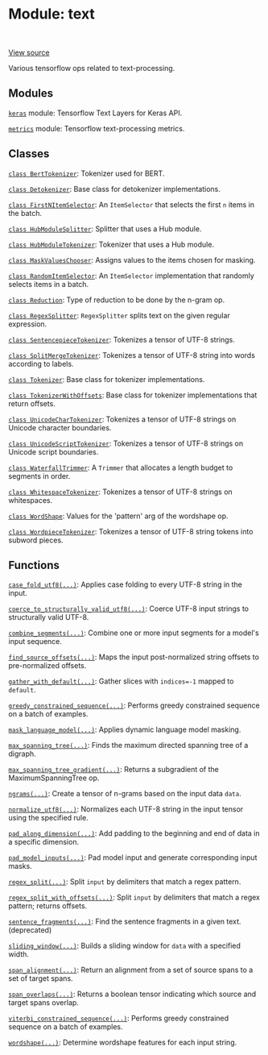 <div itemscope itemtype="http://developers.google.com/ReferenceObject">
<meta itemprop="name" content="text" />
<meta itemprop="path" content="Stable" />
</div>

# Module: text

<!-- Insert buttons and diff -->

<table class="tfo-notebook-buttons tfo-api" align="left">

</table>

<a target="_blank" href="https://github.com/tensorflow/text/tree/master/tensorflow_text/__init__.py">View
source</a>

Various tensorflow ops related to text-processing.

## Modules

[`keras`](./text/keras.md) module: Tensorflow Text Layers for Keras API.

[`metrics`](./text/metrics.md) module: Tensorflow text-processing metrics.

## Classes

[`class BertTokenizer`](./text/BertTokenizer.md): Tokenizer used for BERT.

[`class Detokenizer`](./text/Detokenizer.md): Base class for detokenizer
implementations.

[`class FirstNItemSelector`](./text/FirstNItemSelector.md): An `ItemSelector`
that selects the first `n` items in the batch.

[`class HubModuleSplitter`](./text/HubModuleSplitter.md): Splitter that uses a
Hub module.

[`class HubModuleTokenizer`](./text/HubModuleTokenizer.md): Tokenizer that uses
a Hub module.

[`class MaskValuesChooser`](./text/MaskValuesChooser.md): Assigns values to the
items chosen for masking.

[`class RandomItemSelector`](./text/RandomItemSelector.md): An `ItemSelector`
implementation that randomly selects items in a batch.

[`class Reduction`](./text/Reduction.md): Type of reduction to be done by the
n-gram op.

[`class RegexSplitter`](./text/RegexSplitter.md): `RegexSplitter` splits text on
the given regular expression.

[`class SentencepieceTokenizer`](./text/SentencepieceTokenizer.md): Tokenizes a
tensor of UTF-8 strings.

[`class SplitMergeTokenizer`](./text/SplitMergeTokenizer.md): Tokenizes a tensor
of UTF-8 string into words according to labels.

[`class Tokenizer`](./text/Tokenizer.md): Base class for tokenizer
implementations.

[`class TokenizerWithOffsets`](./text/TokenizerWithOffsets.md): Base class for
tokenizer implementations that return offsets.

[`class UnicodeCharTokenizer`](./text/UnicodeCharTokenizer.md): Tokenizes a
tensor of UTF-8 strings on Unicode character boundaries.

[`class UnicodeScriptTokenizer`](./text/UnicodeScriptTokenizer.md): Tokenizes a
tensor of UTF-8 strings on Unicode script boundaries.

[`class WaterfallTrimmer`](./text/WaterfallTrimmer.md): A `Trimmer` that
allocates a length budget to segments in order.

[`class WhitespaceTokenizer`](./text/WhitespaceTokenizer.md): Tokenizes a tensor
of UTF-8 strings on whitespaces.

[`class WordShape`](./text/WordShape.md): Values for the 'pattern' arg of the
wordshape op.

[`class WordpieceTokenizer`](./text/WordpieceTokenizer.md): Tokenizes a tensor
of UTF-8 string tokens into subword pieces.

## Functions

[`case_fold_utf8(...)`](./text/case_fold_utf8.md): Applies case folding to every
UTF-8 string in the input.

[`coerce_to_structurally_valid_utf8(...)`](./text/coerce_to_structurally_valid_utf8.md): Coerce UTF-8 input strings to structurally valid UTF-8.

[`combine_segments(...)`](./text/combine_segments.md): Combine one or more input
segments for a model's input sequence.

[`find_source_offsets(...)`](./text/find_source_offsets.md): Maps the input
post-normalized string offsets to pre-normalized offsets.

[`gather_with_default(...)`](./text/gather_with_default.md): Gather slices with `indices=-1` mapped to `default`.

[`greedy_constrained_sequence(...)`](./text/greedy_constrained_sequence.md): Performs greedy constrained sequence on a batch of examples.

[`mask_language_model(...)`](./text/mask_language_model.md): Applies dynamic
language model masking.

[`max_spanning_tree(...)`](./text/max_spanning_tree.md): Finds the maximum
directed spanning tree of a digraph.

[`max_spanning_tree_gradient(...)`](./text/max_spanning_tree_gradient.md):
Returns a subgradient of the MaximumSpanningTree op.

[`ngrams(...)`](./text/ngrams.md): Create a tensor of n-grams based on the input data `data`.

[`normalize_utf8(...)`](./text/normalize_utf8.md): Normalizes each UTF-8 string
in the input tensor using the specified rule.

[`pad_along_dimension(...)`](./text/pad_along_dimension.md): Add padding to the beginning and end of data in a specific dimension.

[`pad_model_inputs(...)`](./text/pad_model_inputs.md): Pad model input and
generate corresponding input masks.

[`regex_split(...)`](./text/regex_split.md): Split `input` by delimiters that
match a regex pattern.

[`regex_split_with_offsets(...)`](./text/regex_split_with_offsets.md): Split
`input` by delimiters that match a regex pattern; returns offsets.

[`sentence_fragments(...)`](./text/sentence_fragments.md): Find the sentence
fragments in a given text. (deprecated)

[`sliding_window(...)`](./text/sliding_window.md): Builds a sliding window for `data` with a specified width.

[`span_alignment(...)`](./text/span_alignment.md): Return an alignment from a set of source spans to a set of target spans.

[`span_overlaps(...)`](./text/span_overlaps.md): Returns a boolean tensor indicating which source and target spans overlap.

[`viterbi_constrained_sequence(...)`](./text/viterbi_constrained_sequence.md): Performs greedy constrained sequence on a batch of examples.

[`wordshape(...)`](./text/wordshape.md): Determine wordshape features for each input string.

